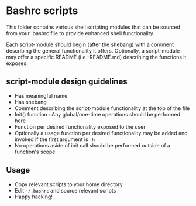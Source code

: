 # Bashrc scripts
This folder contains various shell scripting modules that can be sourced from your .bashrc file
to provide enhanced shell functionality.

Each script-module should begin (after the shebang) with a comment describing the general
functionality it offers. Optionally, a script-module may offer a specific README (i.e <script-module-name>-README.md)
describing the functions it exposes.

## script-module design guidelines
- Has meaningful name
- Has shebang
- Comment describing the script-module functionality at the top of the file
- Init() function : Any global/one-time operations should be performed here
- Function per desired functionality exposed to the user
- Optionally a usage function per desired functionality may be added and invoked if the first
  argument is `-h`
- No operations aside of init call should be performed outside of a function's scope

## Usage
- Copy relevant scripts to your home directory
- Edit `~/.bashrc` and source relevant scripts
- Happy hacking!

